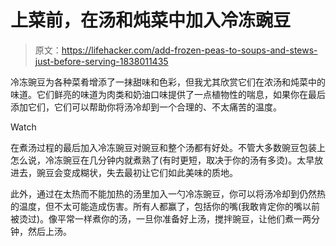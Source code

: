 # 上菜前，在汤和炖菜中加入冷冻豌豆

> 原文：<https://lifehacker.com/add-frozen-peas-to-soups-and-stews-just-before-serving-1838011435>

冷冻豌豆为各种菜肴增添了一抹甜味和色彩，但我尤其欣赏它们在浓汤和炖菜中的味道。它们鲜亮的味道为肉类和奶油口味提供了一点植物性的喘息，如果你在最后添加它们，它们可以帮助你将汤冷却到一个合理的、不太痛苦的温度。

Watch

在煮汤过程的最后加入冷冻豌豆对豌豆和整个汤都有好处。不管大多数豌豆包装上怎么说，冷冻豌豆在几分钟内就煮熟了(有时更短，取决于你的汤有多烫)。太早放进去，豌豆会变成糊状，失去最初让它们如此美味的质地。

此外，通过在太热而不能加热的汤里加入一勺冷冻豌豆，你可以将汤冷却到仍然热的温度，但不太可能造成伤害。所有人都赢了，包括你的嘴(我敢肯定你的嘴以前被烫过)。像平常一样煮你的汤，一旦你准备好上汤，搅拌豌豆，让他们煮一两分钟，然后上汤。
